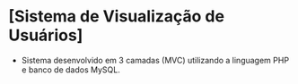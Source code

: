 # [Sistema de Visualização de Usuários]
- Sistema desenvolvido em 3 camadas (MVC) utilizando a linguagem PHP e banco de dados MySQL.
